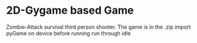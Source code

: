 # 2D-Gygame based Game 
Zombie-Attack survival third person shooter.
The game is in the .zip
import pyGame on device before running
run through idle
